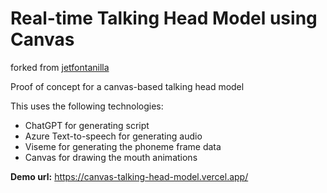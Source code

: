 # Real-time Talking Head Model using Canvas

forked from [jetfontanilla](https://github.com/jetfontanilla/canvas-talking-head-model)

Proof of concept for a canvas-based talking head model

This uses the following technologies:

* ChatGPT for generating script
* Azure Text-to-speech for generating audio
* Viseme for generating the phoneme frame data
* Canvas for drawing the mouth animations

**Demo url:**
https://canvas-talking-head-model.vercel.app/
